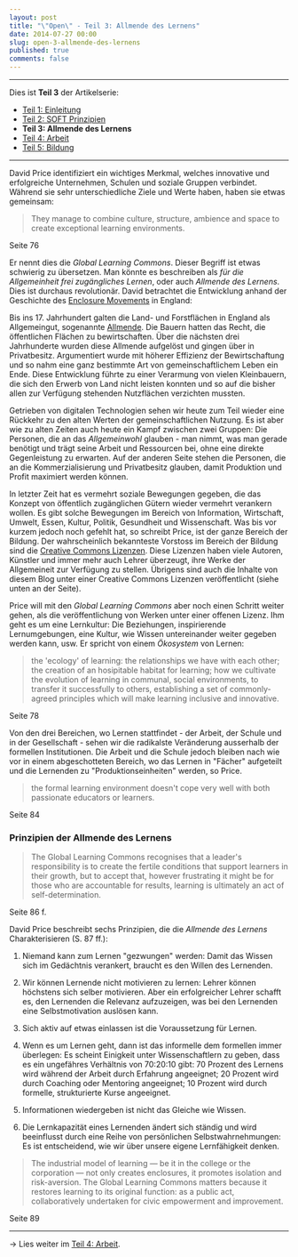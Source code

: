 ```yaml
---
layout: post
title: "\"Open\" - Teil 3: Allmende des Lernens"
date: 2014-07-27 00:00
slug: open-3-allmende-des-lernens
published: true
comments: false
---
```


***

Dies ist **Teil 3** der Artikelserie:

* [Teil 1: Einleitung](/blog/open-1-einleitung/)
* [Teil 2: SOFT Prinzipien](/blog/open-2-soft-prinzipien/)
* **Teil 3: Allmende des Lernens**
* [Teil 4: Arbeit](/blog/open-4-arbeit/)
* [Teil 5: Bildung](/blog/open-5-bildung/)

***

David Price identifiziert ein wichtiges Merkmal, welches innovative und erfolgreiche Unternehmen, Schulen und soziale Gruppen verbindet. Während sie sehr unterschiedliche Ziele und Werte haben, haben sie etwas gemeinsam:

> They manage to combine culture, structure, ambience and space to create exceptional learning environments.
<footer><i class="fa fa-book"></i> Seite 76</footer>

Er nennt dies die *Global Learning Commons*. Dieser Begriff ist etwas schwierig zu übersetzen. Man könnte es beschreiben als *für die Allgemeinheit frei zugängliches Lernen*, oder auch *Allmende des Lernens*. Dies ist durchaus revolutionär. David betrachtet die Entwicklung anhand der Geschichte des [Enclosure Movements](http://de.wikipedia.org/wiki/Enclosure_Movement) in England:

Bis ins 17. Jahrhundert galten die Land- und Forstflächen in England als Allgemeingut, sogenannte [Allmende](http://de.wikipedia.org/wiki/Allmende). Die Bauern hatten das Recht, die öffentlichen Flächen zu bewirtschaften. Über die nächsten drei Jahrhunderte wurden diese Allmende aufgelöst und gingen über in Privatbesitz. Argumentiert wurde mit höherer Effizienz der Bewirtschaftung und so nahm eine ganz bestimmte Art von gemeinschaftlichem Leben ein Ende. Diese Entwicklung führte zu einer Verarmung von vielen Kleinbauern, die sich den Erwerb von Land nicht leisten konnten und so auf die bisher allen zur Verfügung stehenden Nutzflächen verzichten mussten.

Getrieben von digitalen Technologien sehen wir heute zum Teil wieder eine Rückkehr zu den alten Werten der gemeinschaftlichen Nutzung. Es ist aber wie zu alten Zeiten auch heute ein Kampf zwischen zwei Gruppen: Die  Personen, die an das *Allgemeinwohl* glauben - man nimmt, was man gerade benötigt und trägt seine Arbeit und Ressourcen bei, ohne eine direkte Gegenleistung zu erwarten. Auf der anderen Seite stehen die Personen, die an die Kommerzialisierung und Privatbesitz glauben, damit Produktion und Profit maximiert werden können.

In letzter Zeit hat es vermehrt soziale Bewegungen gegeben, die das Konzept von öffentlich zugänglichen Gütern wieder vermehrt verankern wollen. Es gibt solche Bewegungen im Bereich von Information, Wirtschaft, Umwelt, Essen, Kultur, Politik, Gesundheit und Wissenschaft. Was bis vor kurzem jedoch noch gefehlt hat, so schreibt Price, ist der ganze Bereich der Bildung. Der wahrscheinlich bekannteste Vorstoss im Bereich der Bildung sind die [Creative Commons Lizenzen](http://creativecommons.org/licenses/). Diese Lizenzen haben viele Autoren, Künstler und immer mehr auch Lehrer überzeugt, ihre Werke der Allgemeineit zur Verfügung zu stellen. Übrigens sind auch die Inhalte von diesem Blog unter einer Creative Commons Lizenzen veröffentlicht (siehe unten an der Seite).

Price will mit den *Global Learning Commons* aber noch einen Schritt weiter gehen, als die veröffentlichung von Werken unter einer offenen Lizenz. Ihm geht es um eine Lernkultur: Die Beziehungen, inspirierende Lernumgebungen, eine Kultur, wie Wissen untereinander weiter gegeben werden kann, usw. Er spricht von einem *Ökosystem* von Lernen: 

> the 'ecology' of learning: the relationships we have with each other; the creation of an hosipitable habitat for learning; how we cultivate the evolution of learning in communal, social environments, to transfer it successfully to others, establishing a set of commonly-agreed principles which will make learning inclusive and innovative.
<footer><i class="fa fa-book"></i> Seite 78</footer>

Von den drei Bereichen, wo Lernen stattfindet - der Arbeit, der Schule und in der Gesellschaft - sehen wir die radikalste Veränderung ausserhalb der formellen Institutionen. Die Arbeit und die Schule jedoch bleiben nach wie vor in einem abgeschotteten Bereich, wo das Lernen in "Fächer" aufgeteilt und die Lernenden zu "Produktionseinheiten" werden, so Price.

> the formal learning environment doesn't cope very well with both passionate educators or learners.
<footer><i class="fa fa-book"></i> Seite 84</footer>


### Prinzipien der Allmende des Lernens

> The Global Learning Commons recognises that a leader's responsibility is to create the fertile conditions that support learners in their growth, but to accept that, however frustrating it might be for those who are accountable for results, learning is ultimately an act of self-determination.
<footer><i class="fa fa-book"></i> Seite 86 f.</footer>

David Price beschreibt sechs Prinzipien, die die *Allmende des Lernens* Charakterisieren (S. 87 ff.):

1. Niemand kann zum Lernen "gezwungen" werden: Damit das Wissen sich im Gedächtnis verankert, braucht es den Willen des Lernenden.

2. Wir können Lernende nicht motivieren zu lernen: Lehrer können höchstens sich selber motivieren. Aber ein erfolgreicher Lehrer schafft es, den Lernenden die Relevanz aufzuzeigen, was bei den Lernenden eine Selbstmotivation auslösen kann.

3. Sich aktiv auf etwas einlassen ist die Voraussetzung für Lernen.

4. Wenn es um Lernen geht, dann ist das informelle dem formellen immer überlegen: Es scheint Einigkeit unter Wissenschaftlern zu geben, dass es ein ungefähres Verhältnis von 70:20:10 gibt: 70 Prozent des Lernens wird während der Arbeit durch Erfahrung angeeignet; 20 Prozent wird durch Coaching oder Mentoring angeeignet; 10 Prozent wird durch formelle, strukturierte Kurse angeeignet.

5. Informationen wiedergeben ist nicht das Gleiche wie Wissen.

6. Die Lernkapazität eines Lernenden ändert sich ständig und wird beeinflusst durch eine Reihe von persönlichen Selbstwahrnehmungen: Es ist entscheidend, wie wir über unsere eigene Lernfähigkeit denken.

> The industrial model of learning &mdash; be it in the college or the corporation &mdash; not only creates enclosures, it promotes isolation and risk-aversion. The Global Learning Commons matters because it restores learning to its original function: as a public act, collaboratively undertaken for civic empowerment and improvement.
<footer><i class="fa fa-book"></i> Seite 89</footer>

***

&rarr; Lies weiter im [Teil 4: Arbeit](/blog/open-4-arbeit/).